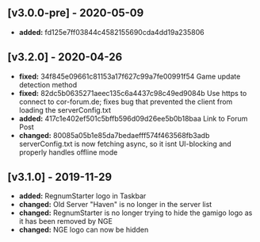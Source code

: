 ## [v3.0.0-pre] - 2020-05-09

- **added:** fd125e7ff03844c4582155690cda4dd19a235806

## [v3.2.0] - 2020-04-26

- **fixed:** 34f845e09661c81153a17f627c99a7fe00991f54 Game update detection method
- **fixed:** 82dc5b0635271aeec135c6a4437c98c49ed9084b Use https to connect to cor-forum.de; fixes bug that prevented the client from loading the serverConfig.txt
- **added:** 417c1e402ef501c5bffb596d09d26ee5b0b18baa Link to Forum Post
- **changed:** 80085a05b1e85da7bedaefff574f463568fb3adb serverConfig.txt is now fetching async, so it isnt UI-blocking and properly handles offline mode


## [v3.1.0] - 2019-11-29

- **added:** RegnumStarter logo in Taskbar
- **changed:** Old Server "Haven" is no longer in the server list
- **changed:** RegnumStarter is no longer trying to hide the gamigo logo as it has been removed by NGE
- **changed:** NGE logo can now be hidden
